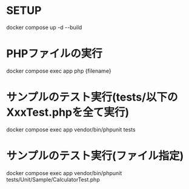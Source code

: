 # SETUP
docker compose up -d --build

# PHPファイルの実行
docker compose exec app php {filename}

# サンプルのテスト実行(tests/以下のXxxTest.phpを全て実行)
docker compose exec app vendor/bin/phpunit tests

# サンプルのテスト実行(ファイル指定)
docker compose exec app vendor/bin/phpunit tests/Unit/Sample/CalculatorTest.php
